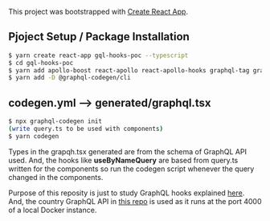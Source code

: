 This project was bootstrapped with [Create React App](https://github.com/facebook/create-react-app).

## Pjoject Setup / Package Installation
```bash
$ yarn create react-app gql-hooks-poc --typescript
$ cd gql-hooks-poc
$ yarn add apollo-boost react-apollo react-apollo-hooks graphql-tag graphql
$ yarn add -D @graphql-codegen/cli
```
## codegen.yml --> generated/graphql.tsx
```bash
$ npx graphql-codegen init
(write query.ts to be used with components)
$ yarn codegen
```
Types in the grapqh.tsx generated are from the schema of GraphQL API used. And, the hooks like  **useByNameQuery** are based from query.ts written for the components so run the codegen script whenever the query changed in the components.

Purpose of this reposity is just to study GraphQL hooks explained [here](https://github.com/treyhuffine/graphql-react-typescript-spacex). And, the country GraphQL API in [this repo](https://github.com/chunghha/gql-poc) is used as it runs at the port 4000 of a local Docker instance.
